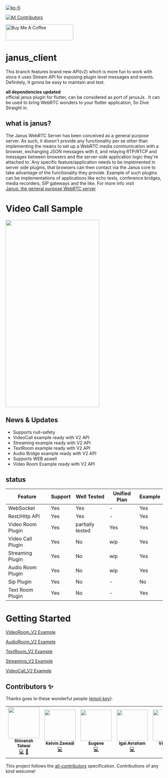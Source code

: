 [![ko-fi](https://www.ko-fi.com/img/githubbutton_sm.svg)](https://ko-fi.com/U7U11OZL8)  
<!-- ALL-CONTRIBUTORS-BADGE:START - Do not remove or modify this section -->
[![All Contributors](https://img.shields.io/badge/all_contributors-5-orange.svg?style=flat-square)](#contributors-)
<!-- ALL-CONTRIBUTORS-BADGE:END -->

<a href="https://www.buymeacoffee.com/gr20hjk" target="_blank"><img src="https://cdn.buymeacoffee.com/buttons/default-orange.png" alt="Buy Me A Coffee" style="height: 51px !important;width: 217px !important;" ></a>
# janus_client
This branch features brand new API(v2) which is more fun to work with since it uses Stream API for exposing plugin level messages and events.  
Definitely, It gonna be  easy to maintain and test.

**all dependencies updated**  
official janus plugin for flutter, can be considered as port of janusJs . It can be used to bring WebRTC wonders to your flutter application, So Dive Straight in.


## what is janus?
The Janus WebRTC Server has been conceived as a general purpose server. As such, it doesn't provide any functionality per se other than implementing the means to set up a WebRTC media communication with a browser, exchanging JSON messages with it, and relaying RTP/RTCP and messages between browsers and the server-side application logic they're attached to. Any specific feature/application needs to be implemented in server side plugins, that browsers can then contact via the Janus core to take advantage of the functionality they provide. Example of such plugins can be implementations of applications like echo tests, conference bridges, media recorders, SIP gateways and the like.
For more info visit  
[Janus: the general purpose WebRTC server](https://janus.conf.meetecho.com/)



# Video Call Sample
<a href='https://youtu.be/wRo5nd7JnB4'><img src='https://github.com/shivanshtalwar0/flutter_janus_client/raw/master/samples/videocall_preview.jpg' 
                                            width='300' height='600'></a>

## News & Updates
- Supports null-safety
- VideoCall example ready with V2 API
- Streaming example ready with V2 API
- TextRoom example ready with V2 API
- Audio Bridge example ready with V2 API
- Supports WEB aswell
- Video Room Example ready with V2  API

## status
| Feature           | Support | Well Tested | Unified Plan | Example |
|-------------------|---------|-------------|--------------|---------|
| WebSocket         | Yes     | Yes         | -            | Yes     |
| Rest/Http API     | Yes     | Yes         | -            | Yes     |
| Video Room Plugin | Yes     | partially tested         | Yes          | Yes     |
| Video Call Plugin | Yes     | No          | wip          | Yes     |
| Streaming Plugin  | Yes     | No          | wip          | Yes     |
| Audio Room Plugin | Yes     | No          | wip          | Yes     |
| Sip Plugin        | Yes     | No          | -           | No      |
| Text Room Plugin  | Yes     | No          | -          | Yes     |

# Getting Started
[VideoRoom_V2 Example](https://github.com/flutterjanus/flutter_janus_client/blob/v2/example/lib/VideoRoom_V2.dart)  


[AudioRoom_V2 Example](https://github.com/flutterjanus/flutter_janus_client/blob/v2/example/lib/AudioRoom_V2.dart)   
  
[TextRoom_V2 Example](https://github.com/flutterjanus/flutter_janus_client/blob/v2/example/lib/TextRoom_V2.dart)  

[Streaming_V2 Example](https://github.com/flutterjanus/flutter_janus_client/blob/v2/example/lib/Streaming_V2.dart)  
  
[VideoCall_V2 Example](https://github.com/flutterjanus/flutter_janus_client/blob/v2/example/lib/VideoCall_V2.dart)  


## Contributors ✨

Thanks goes to these wonderful people ([emoji key](https://allcontributors.org/docs/en/emoji-key)):

<!-- ALL-CONTRIBUTORS-LIST:START - Do not remove or modify this section -->
<!-- prettier-ignore-start -->
<!-- markdownlint-disable -->
<table>
  <tr>
    <td align="center"><a href="https://github.com/shivanshtalwar0"><img src="https://avatars.githubusercontent.com/u/26632663?v=4?s=100" width="100px;" alt=""/><br /><sub><b>Shivansh Talwar</b></sub></a><br /><a href="https://github.com/flutterjanus/flutter_janus_client/commits?author=shivanshtalwar0" title="Code">💻</a> <a href="https://github.com/flutterjanus/flutter_janus_client/commits?author=shivanshtalwar0" title="Documentation">📖</a></td>
    <td align="center"><a href="https://github.com/kzawadi"><img src="https://avatars.githubusercontent.com/u/12481289?v=4?s=100" width="100px;" alt=""/><br /><sub><b>Kelvin Zawadi</b></sub></a><br /><a href="https://github.com/flutterjanus/flutter_janus_client/commits?author=kzawadi" title="Code">💻</a></td>
    <td align="center"><a href="https://github.com/LifeNow"><img src="https://avatars.githubusercontent.com/u/18676202?v=4?s=100" width="100px;" alt=""/><br /><sub><b>Eugene</b></sub></a><br /><a href="https://github.com/flutterjanus/flutter_janus_client/commits?author=LifeNow" title="Code">💻</a></td>
    <td align="center"><a href="https://github.com/igala"><img src="https://avatars.githubusercontent.com/u/454390?v=4?s=100" width="100px;" alt=""/><br /><sub><b>Igal Avraham</b></sub></a><br /><a href="https://github.com/flutterjanus/flutter_janus_client/commits?author=igala" title="Code">💻</a></td>
    <td align="center"><a href="http://vigikaran.me/"><img src="https://avatars.githubusercontent.com/u/9039584?v=4?s=100" width="100px;" alt=""/><br /><sub><b>Vigikaran</b></sub></a><br /><a href="https://github.com/flutterjanus/flutter_janus_client/commits?author=vigikaran" title="Code">💻</a></td>
  </tr>
</table>

<!-- markdownlint-restore -->
<!-- prettier-ignore-end -->

<!-- ALL-CONTRIBUTORS-LIST:END -->

This project follows the [all-contributors](https://github.com/all-contributors/all-contributors) specification. Contributions of any kind welcome!